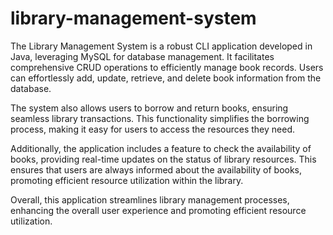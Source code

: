 # library-management-system

The Library Management System is a robust CLI application developed in Java, leveraging MySQL for database management. It facilitates comprehensive CRUD operations to efficiently manage book records. Users can effortlessly add, update, retrieve, and delete book information from the database.

The system also allows users to borrow and return books, ensuring seamless library transactions. This functionality simplifies the borrowing process, making it easy for users to access the resources they need.

Additionally, the application includes a feature to check the availability of books, providing real-time updates on the status of library resources. This ensures that users are always informed about the availability of books, promoting efficient resource utilization within the library.

Overall, this application streamlines library management processes, enhancing the overall user experience and promoting efficient resource utilization.
